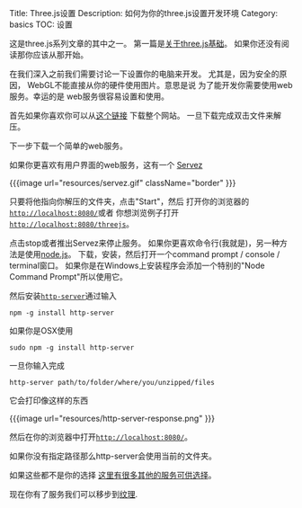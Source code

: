Title: Three.js设置
Description: 如何为你的three.js设置开发环境
Category: basics
TOC: 设置

这是three.js系列文章的其中之一。
第一篇是[关于three.js基础](threejs-fundamentals.html)。
如果你还没有阅读那你应该从那开始。

在我们深入之前我们需要讨论一下设置你的电脑来开发。
尤其是，因为安全的原因，
WebGL不能直接从你的硬件使用图片。意思是说
为了能开发你需要使用web服务。幸运的是
web服务很容易设置和使用。

首先如果你喜欢你可以从[这个链接](https://github.com/gfxfundamentals/threejsfundamentals/archive/gh-pages.zip)
下载整个网站。
一旦下载完成双击文件来解压。

下一步下载一个简单的web服务。

如果你更喜欢有用户界面的web服务，这有一个
[Servez](https://greggman.github.io/servez)

{{{image url="resources/servez.gif" className="border" }}}

只要将他指向你解压的文件夹，点击"Start"，然后
打开你的浏览器的[`http://localhost:8080/`](http://localhost:8080/)或者
你想浏览例子打开[`http://localhost:8080/threejs`](http://localhost:8080/threejs)。

点击stop或者推出Servez来停止服务。
如果你更喜欢命令行(我就是)，另一种方法是使用[node.js](https://nodejs.org)。
下载，安装，然后打开一个command prompt / console / terminal窗口。 如果你是在Windows上安装程序会添加一个特别的"Node Command Prompt"所以使用它。

然后安装[`http-server`](https://github.com/indexzero/http-server)通过输入

    npm -g install http-server

如果你是OSX使用

    sudo npm -g install http-server

一旦你输入完成

    http-server path/to/folder/where/you/unzipped/files

它会打印像这样的东西

{{{image url="resources/http-server-response.png" }}}

然后在你的浏览器中打开[`http://localhost:8080/`](http://localhost:8080/)。

如果你没有指定路径那么http-server会使用当前的文件夹。

如果这些都不是你的选择
[这里有很多其他的服务可供选择](https://stackoverflow.com/questions/12905426/what-is-a-faster-alternative-to-pythons-http-server-or-simplehttpserver)。

现在你有了服务我们可以移步到[纹理](threejs-textures.html).
